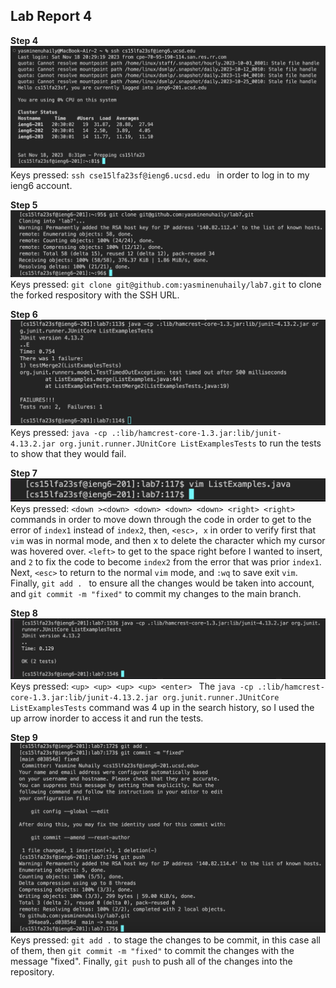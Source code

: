 ## Lab Report 4 <br>

**Step 4** <br>
![Image](step4.png) <br> 
Keys pressed: `ssh cse15lfa23sf@ieng6.ucsd.edu ` in order to log in to my ieng6 account.

**Step 5** <br>
![Image](step5.png) <br> 
Keys pressed: `git clone git@github.com:yasminenuhaily/lab7.git` to clone the forked respository with the SSH URL.

**Step 6** <br>
![Image](step6.png) <br> 
Keys pressed: `java -cp .:lib/hamcrest-core-1.3.jar:lib/junit-4.13.2.jar org.junit.runner.JUnitCore ListExamplesTests` to run the tests to show that they would fail. 

**Step 7** <br>
![Image](step7.png) <br> 
Keys pressed: ` <down ><down> <down> <down> <down> <right> <right> ` commands in order to move down through the code in order to get to the error of `index1` instead of `index2`, then, `<esc>, x` in order to verify first that `vim` was in normal mode, and then x to delete the character which my cursor was hovered over. `<left>` to get to the space right before I wanted to insert, and `2` to fix the code to become `index2` from the error that was prior `index1`. Next, `<esc>` to return to the normal `vim` mode, and `:wq` to save exit `vim`. Finally, `git add . ` to ensure all the changes would be taken into account, and `git commit -m "fixed"` to commit my changes to the main branch.

**Step 8** <br>
![Image](step8.png) <br> 
Keys pressed: `<up> <up> <up> <up> <enter> ` The `java -cp .:lib/hamcrest-core-1.3.jar:lib/junit-4.13.2.jar org.junit.runner.JUnitCore ListExamplesTests` command was 4 up in the search history, so I used the up arrow inorder to access it and run the tests.

**Step 9** <br>
![Image](step9.png) <br> 
Keys pressed: `git add .` to stage the changes to be commit, in this case all of them, then `git commit -m "fixed"` to commit the changes with the message "fixed". Finally, `git push` to push all of the changes into the repository.

